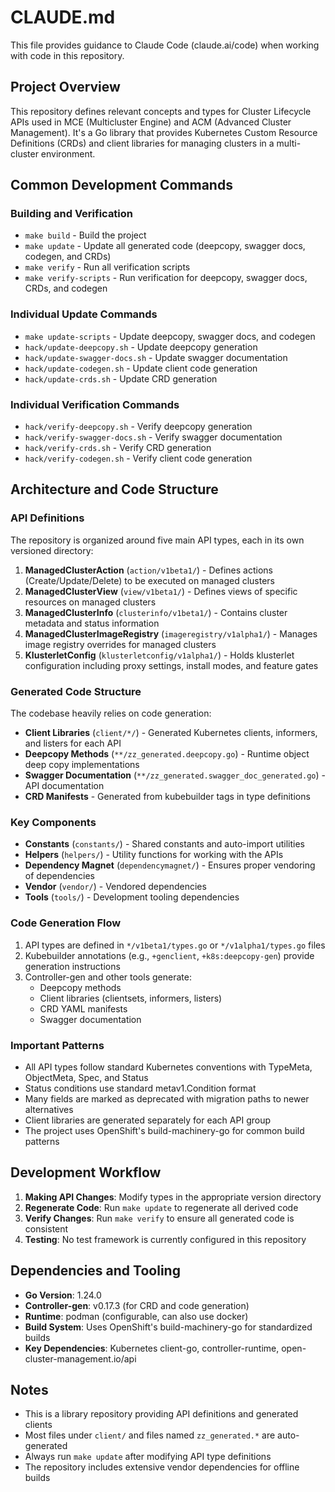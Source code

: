 # CLAUDE.md

This file provides guidance to Claude Code (claude.ai/code) when working with code in this repository.

## Project Overview

This repository defines relevant concepts and types for Cluster Lifecycle APIs used in MCE (Multicluster Engine) and ACM (Advanced Cluster Management). It's a Go library that provides Kubernetes Custom Resource Definitions (CRDs) and client libraries for managing clusters in a multi-cluster environment.

## Common Development Commands

### Building and Verification
- `make build` - Build the project
- `make update` - Update all generated code (deepcopy, swagger docs, codegen, and CRDs)
- `make verify` - Run all verification scripts
- `make verify-scripts` - Run verification for deepcopy, swagger docs, CRDs, and codegen

### Individual Update Commands
- `make update-scripts` - Update deepcopy, swagger docs, and codegen
- `hack/update-deepcopy.sh` - Update deepcopy generation
- `hack/update-swagger-docs.sh` - Update swagger documentation
- `hack/update-codegen.sh` - Update client code generation
- `hack/update-crds.sh` - Update CRD generation

### Individual Verification Commands
- `hack/verify-deepcopy.sh` - Verify deepcopy generation
- `hack/verify-swagger-docs.sh` - Verify swagger documentation
- `hack/verify-crds.sh` - Verify CRD generation
- `hack/verify-codegen.sh` - Verify client code generation

## Architecture and Code Structure

### API Definitions

The repository is organized around five main API types, each in its own versioned directory:

1. **ManagedClusterAction** (`action/v1beta1/`) - Defines actions (Create/Update/Delete) to be executed on managed clusters
2. **ManagedClusterView** (`view/v1beta1/`) - Defines views of specific resources on managed clusters
3. **ManagedClusterInfo** (`clusterinfo/v1beta1/`) - Contains cluster metadata and status information
4. **ManagedClusterImageRegistry** (`imageregistry/v1alpha1/`) - Manages image registry overrides for managed clusters
5. **KlusterletConfig** (`klusterletconfig/v1alpha1/`) - Holds klusterlet configuration including proxy settings, install modes, and feature gates

### Generated Code Structure

The codebase heavily relies on code generation:

- **Client Libraries** (`client/*/`) - Generated Kubernetes clients, informers, and listers for each API
- **Deepcopy Methods** (`**/zz_generated.deepcopy.go`) - Runtime object deep copy implementations
- **Swagger Documentation** (`**/zz_generated.swagger_doc_generated.go`) - API documentation
- **CRD Manifests** - Generated from kubebuilder tags in type definitions

### Key Components

- **Constants** (`constants/`) - Shared constants and auto-import utilities
- **Helpers** (`helpers/`) - Utility functions for working with the APIs
- **Dependency Magnet** (`dependencymagnet/`) - Ensures proper vendoring of dependencies
- **Vendor** (`vendor/`) - Vendored dependencies
- **Tools** (`tools/`) - Development tooling dependencies

### Code Generation Flow

1. API types are defined in `*/v1beta1/types.go` or `*/v1alpha1/types.go` files
2. Kubebuilder annotations (e.g., `+genclient`, `+k8s:deepcopy-gen`) provide generation instructions
3. Controller-gen and other tools generate:
   - Deepcopy methods
   - Client libraries (clientsets, informers, listers)
   - CRD YAML manifests
   - Swagger documentation

### Important Patterns

- All API types follow standard Kubernetes conventions with TypeMeta, ObjectMeta, Spec, and Status
- Status conditions use standard metav1.Condition format
- Many fields are marked as deprecated with migration paths to newer alternatives
- Client libraries are generated separately for each API group
- The project uses OpenShift's build-machinery-go for common build patterns

## Development Workflow

1. **Making API Changes**: Modify types in the appropriate version directory
2. **Regenerate Code**: Run `make update` to regenerate all derived code
3. **Verify Changes**: Run `make verify` to ensure all generated code is consistent
4. **Testing**: No test framework is currently configured in this repository

## Dependencies and Tooling

- **Go Version**: 1.24.0
- **Controller-gen**: v0.17.3 (for CRD and code generation)
- **Runtime**: podman (configurable, can also use docker)
- **Build System**: Uses OpenShift's build-machinery-go for standardized builds
- **Key Dependencies**: Kubernetes client-go, controller-runtime, open-cluster-management.io/api

## Notes

- This is a library repository providing API definitions and generated clients
- Most files under `client/` and files named `zz_generated.*` are auto-generated
- Always run `make update` after modifying API type definitions
- The repository includes extensive vendor dependencies for offline builds